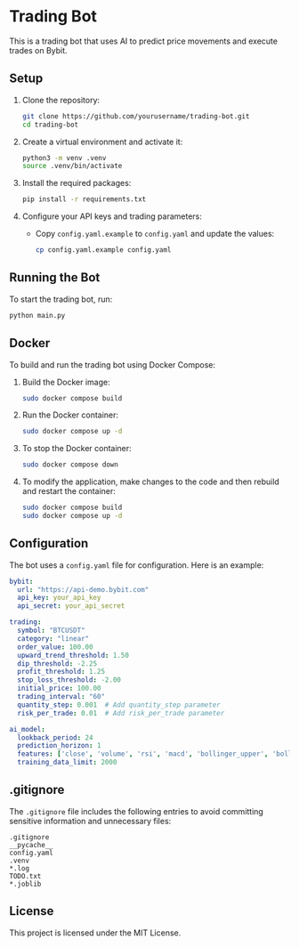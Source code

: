 # Trading Bot

This is a trading bot that uses AI to predict price movements and execute trades on Bybit.

## Setup

1. Clone the repository:
    ```sh
    git clone https://github.com/yourusername/trading-bot.git
    cd trading-bot
    ```

2. Create a virtual environment and activate it:
    ```sh
    python3 -m venv .venv
    source .venv/bin/activate
    ```

3. Install the required packages:
    ```sh
    pip install -r requirements.txt
    ```

4. Configure your API keys and trading parameters:
    - Copy `config.yaml.example` to `config.yaml` and update the values:
        ```sh
        cp config.yaml.example config.yaml
        ```

## Running the Bot

To start the trading bot, run:
```sh
python main.py
```

## Docker

To build and run the trading bot using Docker Compose:

1. Build the Docker image:
    ```sh
    sudo docker compose build
    ```

2. Run the Docker container:
    ```sh
    sudo docker compose up -d
    ```

3. To stop the Docker container:
    ```sh
    sudo docker compose down
    ```

4. To modify the application, make changes to the code and then rebuild and restart the container:
    ```sh
    sudo docker compose build
    sudo docker compose up -d
    ```

## Configuration

The bot uses a `config.yaml` file for configuration. Here is an example:

```yaml
bybit:
  url: "https://api-demo.bybit.com"
  api_key: your_api_key
  api_secret: your_api_secret

trading:
  symbol: "BTCUSDT"
  category: "linear"
  order_value: 100.00
  upward_trend_threshold: 1.50
  dip_threshold: -2.25
  profit_threshold: 1.25
  stop_loss_threshold: -2.00
  initial_price: 100.00
  trading_interval: "60"
  quantity_step: 0.001  # Add quantity_step parameter
  risk_per_trade: 0.01  # Add risk_per_trade parameter

ai_model:
  lookback_period: 24
  prediction_horizon: 1
  features: ['close', 'volume', 'rsi', 'macd', 'bollinger_upper', 'bollinger_lower']
  training_data_limit: 2000
```

## .gitignore

The `.gitignore` file includes the following entries to avoid committing sensitive information and unnecessary files:

```ignore
.gitignore
__pycache__
config.yaml
.venv
*.log
TODO.txt
*.joblib
```

## License

This project is licensed under the MIT License.
